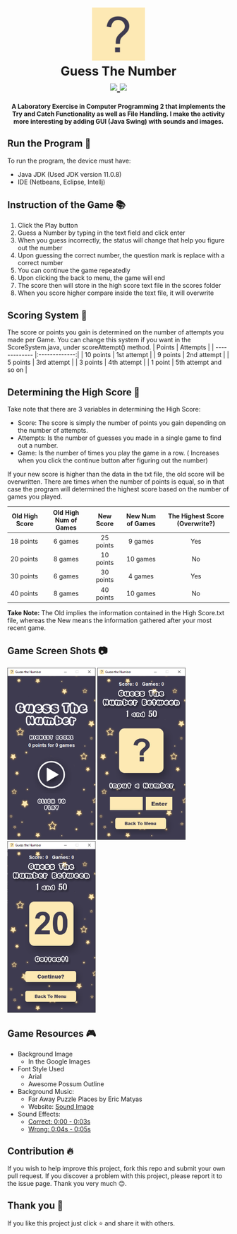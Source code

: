 <h1 align="center">
    <img src="screenshot/logo_icon.jpg" width="120">
    <br>
    <b>Guess The Number</b>
    <br>
    <a href="https://github.com/Jookie262/GuessTheNumber/releases/download/v.1.0/GuessTheNumber_JAR.rar">
        <img src="https://img.shields.io/badge/Download-JAR%20-Orange?style=flat-square">
    </a>
    <a href="https://github.com/Jookie262/GuessTheNumber/releases/download/v.1.0/GuessTheNumber_EXE.rar">
        <img src="https://img.shields.io/badge/Download-EXE%20-Orange?style=flat-square">
    </a>
   
</h1>

<h4 align = "center">
A Laboratory Exercise in Computer Programming 2 that implements the Try and Catch Functionality as well as File Handling. I make the activity more interesting by adding GUI (Java Swing) with sounds and images.
</h4>

## **Run the Program** 📜
 To run the program, the device must have:
 - Java JDK (Used JDK version 11.0.8)
 - IDE (Netbeans, Eclipse, Intellj)

## **Instruction of the Game** 📚
1. Click the Play button
2. Guess a Number by typing in the text field and click enter
3. When you guess incorrectly, the status will change that help you figure out the number
4. Upon guessing the correct number, the question mark is replace with a correct number
5. You can continue the game repeatedly
6. Upon clicking the back to menu, the game will end
7. The score then will store in the high score text file in the scores folder
8. When you score higher compare inside the text file, it will overwrite

## **Scoring System** 🌟
The score or points you gain is determined on the number of attempts you made per Game. You can change this system if you want in the ScoreSystem.java, under scoreAttempt() method.
| Points        | Attempts           |
| ------------- |:-------------:|
| 10 points     | 1st attempt |
| 9 points      | 2nd attempt      |
| 5 points      | 3rd attempt      | 
| 3 points      | 4th attempt      |
| 1 point       | 5th attempt and so on     | 

## **Determining the High Score** 💯
Take note that there are 3 variables in determining the High Score:
- Score: The score is simply the number of points you gain depending on the number of attempts.
- Attempts: Is the number of guesses you made in a single game to find out a number.
- Game: Is the number of times you play the game in a row. ( Increases when you click the continue button after figuring out the number)  

If your new score is higher than the data in the txt file, the old score will be overwritten. There are times when the number of points is equal, so in that case the program will determined the highest score based on the number of games you played.

| Old High Score   | Old High Num of Games | New Score    | New Num of Games | The Highest Score (Overwrite?) | 
| ---------------- |:---------------------:|:------------:|:----------------:|:------------------------------:|
| 18 points        | 6 games               | 25 points    | 9 games          | Yes
| 20 points        | 8 games               | 10 points    | 10 games         | No
| 30 points        | 6 games               | 30 points    | 4 games          | Yes
| 40 points        | 8 games               | 40 points    | 10 games         | No

**Take Note:** The Old implies the information contained in the High Score.txt file, whereas the New means the information gathered after your most recent game.

## **Game Screen Shots** 📷
<p float="left">
	<img src = "screenshot/main_menu.png" width="200">
	<img src = "screenshot/play.png" width="200">
  <img src = "screenshot/play_correct.png" width="200">
</p>

## **Game Resources** 🎮
- Background Image 
  - In the Google Images
- Font Style Used 
  - Arial
  - Awesome Possum Outline
- Background Music: 
  - Far Away Puzzle Places by Eric Matyas
  - Website: [Sound Image](www.soundimage.org)
- Sound Effects:
  - [Correct: 0:00 - 0:03s](https://www.youtube.com/watch?v=worclOeTALw)
  - [Wrong: 0:04s - 0:05s](https://www.youtube.com/watch?v=worclOeTALw)

## **Contribution** 🔥
If you wish to help improve this project, fork this repo and submit your own pull request. If you discover a problem with this project, please report it to the issue page. Thank you very much   😊.

## **Thank you** 💖
If you like this project just click ⭐ and share it with others.
